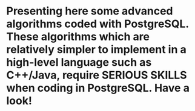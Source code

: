 # Presenting here some advanced algorithms coded with PostgreSQL. These algorithms which are relatively simpler to implement in a high-level language such as C++/Java, require SERIOUS SKILLS when coding in PostgreSQL. Have a look! 
